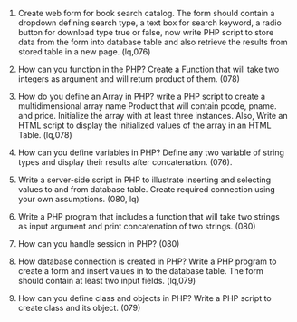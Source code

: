 1) Create web form for book search catalog. The form should contain a dropdown defining 
search type, a text box for search keyword, a radio button for download type true or false, 
now write PHP script to store data from the form into database table and also retrieve the 
results from stored table in a new page. (lq,076)

2) How can you function in the PHP? Create a Function that will take two integers as 
argument and will return product of them. (078)

3) How do you define an Array in PHP? write a PHP script to create a multidimensional 
array name Product that will contain pcode, pname. and price. Initialize the array with at 
least three instances. Also, Write an HTML script to display the initialized values of the 
array in an HTML Table. (lq,078)

4) How can you define variables in PHP? Define any two variable of string types and 
display their results after concatenation. (076).

5) Write a server-side script in PHP to illustrate inserting and selecting values to and from 
database table. Create required connection using your own assumptions. (080, lq)

6) Write a PHP program that includes a function that will take two strings as input argument 
and print concatenation of two strings. (080)

7) How can you handle session in PHP? (080)

8) How database connection is created in PHP? Write a PHP program to create a form and 
insert values in to the database table. The form should contain at least two input fields.
(lq,079)

9) How can you define class and objects in PHP? Write a PHP script to create class and its 
object. (079)


